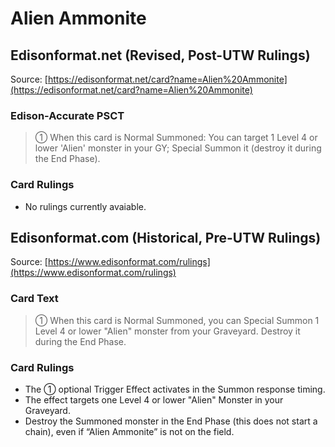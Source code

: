 # Alien Ammonite

## Edisonformat.net (Revised, Post-UTW Rulings)

Source: [https://edisonformat.net/card?name=Alien%20Ammonite](https://edisonformat.net/card?name=Alien%20Ammonite)

### Edison-Accurate PSCT

> ① When this card is Normal Summoned: You can target 1 Level 4 or lower 'Alien' monster in your GY; Special Summon it (destroy it during the End Phase).

### Card Rulings

*   No rulings currently avaiable.


## Edisonformat.com (Historical, Pre-UTW Rulings)

Source: [https://www.edisonformat.com/rulings](https://www.edisonformat.com/rulings)

### Card Text

> ① When this card is Normal Summoned, you can Special Summon 1 Level 4 or lower "Alien" monster from your Graveyard. Destroy it during the End Phase.

### Card Rulings

*   The ① optional Trigger Effect activates in the Summon response timing.
*   The effect targets one Level 4 or lower "Alien" Monster in your Graveyard.
*   Destroy the Summoned monster in the End Phase (this does not start a chain), even if “Alien Ammonite” is not on the field.


